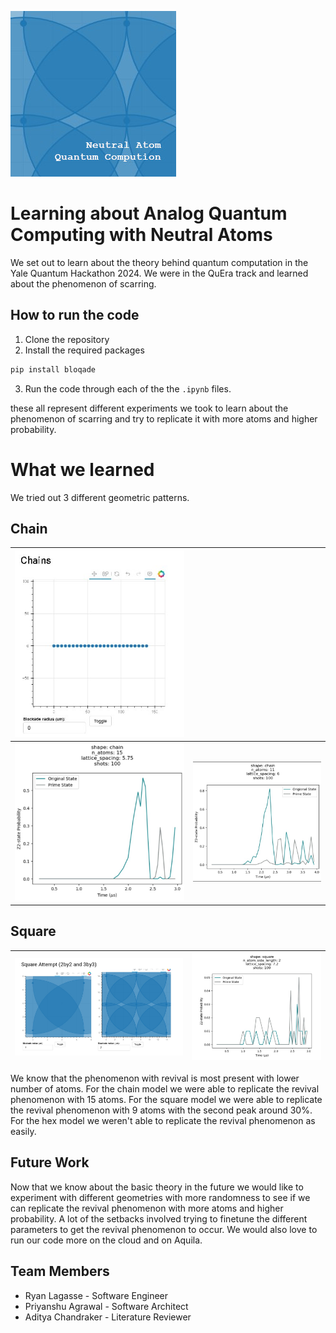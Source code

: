 ![logo](./images/neutral_atom_quantum.jpg)

# Learning about Analog Quantum Computing with Neutral Atoms

We set out to learn about the theory behind quantum computation in the Yale Quantum Hackathon 2024. We were in the QuEra track and learned about the phenomenon of scarring.

## How to run the code
1. Clone the repository
2. Install the required packages
```bash
pip install bloqade
```
3. Run the code through each of the the `.ipynb` files. 

these all represent different experiments we took to learn about the phenomenon of scarring and try to replicate it with more atoms and higher probability. 

# What we learned
We tried out 3 different geometric patterns.


## Chain
| ![image](./images/chain_layout.jpg) |                                                |
|-------------------------------------|------------------------------------------------|
| ![image](./images/chain_15.jpg)     | ![image](./images/chain_state_probability.jpg) |

## Square
| ![image](./images/square_layout.jpg) | ![image](./images/square_state_probability.jpg) |
|--------------------------------------|------------------------------|

We know that the phenomenon with revival is most present with lower number of atoms. For the chain model we were able to replicate the revival phenomenon with 15 atoms. For the square model we were able to replicate the revival phenomenon with 9 atoms with the second peak around 30%. For the hex model we weren't able to replicate the revival phenomenon as easily.


## Future Work
Now that we know about the basic theory in the future we would like to experiment with different geometries with more randomness to see if we can replicate the revival phenomenon with more atoms and higher probability. A lot of the setbacks involved trying to finetune the different parameters to get the revival phenomenon to occur. We would also love to run our code more on the cloud and on Aquila.


## Team Members
- Ryan Lagasse - Software Engineer
- Priyanshu Agrawal - Software Architect
- Aditya Chandraker - Literature Reviewer